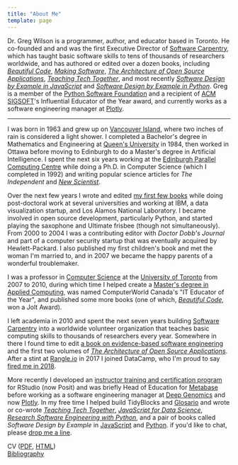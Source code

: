 ```yaml
---
title: "About Me"
template: page
---
```


Dr. Greg Wilson is a programmer, author, and educator based in Toronto.
He co-founded and and was the first Executive Director of [Software Carpentry][carpentries],
which has taught basic software skills to tens of thousands of researchers worldwide,
and has authored or edited over a dozen books,
including [*Beautiful Code*][bc],
[*Making Software*][ms],
[*The Architecture of Open Source Applications*][aosabook],
[*Teaching Tech Together*][t3],
and most recently [*Software Design by Example in JavaScript*][sdxjs]
and [*Software Design by Example in Python*][sdxpy].
Greg is a member of the [Python Software Foundation][psf]
and a recipient of [ACM SIGSOFT][sigsoft]'s Influential Educator of the Year award,
and currently works as a software engineering manager at [Plotly][plotly].

---

I was born in 1963 and grew up on [Vancouver Island][lake-cowichan],
where two inches of rain is considered a light shower.
I completed a Bachelor's degree in Mathematics and Engineering at [Queen's University][queens] in 1984,
then worked in Ottawa before moving to Edinburgh
to do a Master's degree in Artificial Intelligence.
I spent the next six years working at the [Edinburgh Parallel Computing Centre][epcc]
while doing a Ph.D. in Computer Science (which I completed in 1992)
and writing popular science articles for *The Independent* and [*New Scientist*][new-sci].

Over the next few years
I wrote and edited [my first few books](@root/bib/)
while doing post-doctoral work at several universities
and working at IBM, a data visualization startup, and Los Alamos National Laboratory.
I became involved in open source development, particularly Python,
and started playing the saxophone and Ultimate frisbee (though not simultaneously).
From 2000 to 2004 I was a contributing editor with *Doctor Dobb's Journal*
and part of a computer security startup that was eventually acquired by Hewlett-Packard.
I also published my first children's book and met the woman I'm married to,
and in 2007 we became the happy parents of a wonderful troublemaker.

I was a professor in [Computer Science][ut-cs]
at the [University of Toronto][ut] from 2007 to 2010,
during which time I helped create a [Master's degree in Applied Computing][mscac],
was named ComputerWorld Canada's "IT Educator of the Year",
and published some more books
(one of which, [*Beautiful Code*][bc], won a Jolt Award).

I left academia in 2010
and spent the next seven years building [Software Carpentry][carpentries] into
a worldwide volunteer organization that teaches basic computing skills to thousands of researchers every year.
Somewhere in there I found time to edit
[a book on evidence-based software engineering][making-software]
and the first two volumes of [*The Architecture of Open Source Applications*][aosabook].
After a stint at [Rangle.io][rangle] in 2017 I joined DataCamp,
who I'm proud to say [fired me in 2018][datacamp].

More recently I developed an [instructor training and certification program][rstudio-trainers] for RStudio (now Posit)
and was briefly Head of Education for [Metabase][metabase]
before working as a software engineering manager at [Deep Genomics][dg] and now [Plotly][plotly].
In my free time I helped build TidyBlocks and [Glosario][glosario]
and wrote or co-wrote [*Teaching Tech Together*][t3],
[*JavaScript for Data Science*][js4ds],
[*Research Software Engineering with Python*][rse-py],
and a pair of books called *Software Design by Example* in [JavaScript][sdxjs] and [Python][sdxpy].
if you'd like to chat,
please [drop me a line](mailto:gvwilson@third-bit.com).

CV (<a href="@root/cv/gvwilson.pdf">PDF</a>, <a href="@root/cv/">HTML</a>)
<br>
<a href="@root/bib/">Bibliography</a>

[aosabook]: https://aosabook.org/
[bc]: https://www.oreilly.com/library/view/beautiful-code/9780596510046/
[carpentries]: https://carpentries.org/
[datacamp]: https://www.buzzfeednews.com/article/daveyalba/datacamp-sexual-harassment-metoo-tech-startup
[dg]: https://deepgenomics.com/
[epcc]: http://www.epcc.ed.ac.uk/
[glosario]: https://glosario.carpentries.org/
[js4ds]: @root/js4ds/
[lake-cowichan]: http://www.town.lakecowichan.bc.ca/
[making-software]: https://www.oreilly.com/library/view/making-software/9780596808310/
[metabase]: http://www.metabase.com/
[ms]: https://www.oreilly.com/library/view/making-software/9780596808310/
[mscac]: https://mscac.utoronto.ca/
[new-sci]: https://www.newscientist.com/
[plotly]: https://plotly.com/
[psf]: https://www.python.org/psf-landing/
[queens]: http://www.queensu.ca
[rangle]: http://rangle.io
[rse-py]: https://merely-useful.tech/py-rse/
[rstudio-trainers]: http://education.rstudio.com/trainers
[sdxjs]: @root/sdxjs/
[sdxpy]: @root/sdxpy/
[sigsoft]: https://www.sigsoft.org/
[t3]: http://teachtogether.tech
[ut]: http://www.utoronto.ca
[ut-cs]: http://web.cs.toronto.edu/
